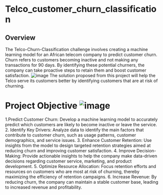 # Telco_customer_churn_classification

## Overview
The Telco-Churn-Classification challenge involves creating a machine learning model for an African telecom company to predict customer churn. Churn refers to customers becoming inactive and not making any transactions for 90 days. By identifying these potential churners, the company can take proactive steps to retain them and boost customer satisfaction.
![image](https://github.com/user-attachments/assets/835d28fa-9a3e-40fc-a74b-fac7d3aca30a)
The solution proposed from this project will help the Telco serve its customers better by identifying customers that are at risk of churning.

# Project Objective ![image](https://github.com/user-attachments/assets/ef3059b3-d8fb-4a17-89a4-062f3d7d460e)
1.Predict Customer Churn: Develop a machine learning model to accurately predict which customers are likely to become inactive or leave the service.
2. Identify Key Drivers: Analyze data to identify the main factors that contribute to customer churn, such as usage patterns, customer demographics, and service issues.
3. Enhance Customer Retention: Use insights from the model to design targeted retention strategies aimed at reducing churn and improving customer satisfaction.
4. Improve Decision-Making: Provide actionable insights to help the company make data-driven decisions regarding customer service, marketing, and product development.
5. Optimize Resource Allocation: Focus retention efforts and resources on customers who are most at risk of churning, thereby maximizing the efficiency of retention campaigns.
6. Increase Revenue: By reducing churn, the company can maintain a stable customer base, leading to increased revenue and profitability.
